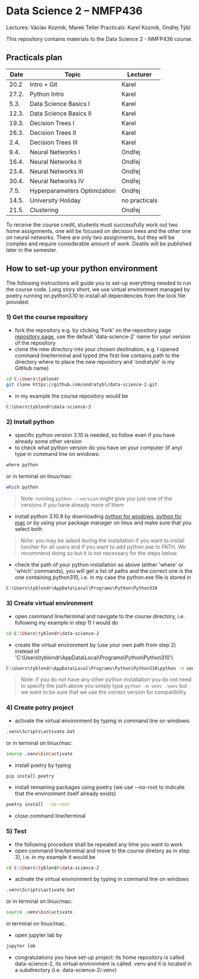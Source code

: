 # Data Science 2 – NMFP436
Lectures: Václav Kozmík, Marek Teller
Practicals: Karel Kozmík, Ondřej Týbl

This repository contains materials to the Data Science 2 - NMFP436 course.

## Practicals plan

| Date | Topic | Lecturer |
| -------- | ------- | ------- |
| 20.2 | Intro + Git    | Karel
| 27.2. | Python Intro | Karel
| 5.3. | Data Science Basics I | Karel
| 12.3. | Data Science Basics II | Karel
| 19.3. | Decision Trees I | Karel
| 26.3. | Decision Trees II | Karel
| 2.4. | Decision Trees III | Karel
| 9.4. | Neural Networks I | Ondřej
| 16.4. | Neural Networks II | Ondřej
| 23.4. | Neural Networks III | Ondřej
| 30.4. | Neural Networks IV | Ondřej
| 7.5. | Hyperparameters Optimization | Ondřej 
| 14.5. | University Holiday | no practicals
| 21.5. | Clustering | Ondřej

To receive the course credit, students must successfully work out two home assignments, 
one will be focused on decision trees and the other one on neural networks. 
There are only two assignments, but they will be complex and require considerable amount of work. 
Deatils will be published later in the semester.

## How to set-up your python environment

The following instructions will guide you to set-up everything needed to run the course code. Long story short, we use virtual environment managed by poetry running on python3.10 to install all dependencies from the lock file provided.

### 1) Get the course repository

- fork the repository e.g. by clicking 'Fork' on the repository page [repository page], use the default 'data-science-2' name for your version of the repository
- clone the new directory into your chosen destination, e.g. I opened command line/terminal and typed (the first line contains path to the directory where to place the new repository and 'ondratybl' is my GitHub name)
```sh
cd C:\Users\tyblondr
git clone https://github.com/ondratybl/data-science-2.git
```
- in my example the course repository would be
```sh
C:\Users\tyblondr\data-science-2
```

### 2) Install python

- specific python version 3.10 is needed, so follow even if you have already some other version
- to check what python version do you have on your computer (if any) type in command line on windows:
```sh
where python
```
or in terminal on linux/mac:
```sh
which python
```

> Note: running `python --version` might give you just one of the versions if you have already more of them

- install python 3.10.9 by downloading [python for windows], [python for mac] or by using your package manager on linux and make sure that you select both

> Note: you may be asked during the installation if you want to install luncher for all users and if you want to add python.exe to PATH. We recommend doing so but it is not necessary for the steps below.

- check the path of your python installation as above (either 'where' or 'which' commands), you will get a list of paths and the correct one is the one containing python310, i.e. in my case the python.exe file is stored in

```sh
C:\Users\tyblondr\AppData\Local\Programs\Python\Python310
```

### 3) Create virtual environment

- open command line/terminal and navigate to the course directory, i.e. following my example in step 1) I would do
```sh
cd C:\Users\tyblondr\data-science-2
```
- create the virtual environment by (use your own path from step 2) instead of 'C:\Users\tyblondr\AppData\Local\Programs\Python\Python310')
```sh
C:\Users\tyblondr\AppData\Local\Programs\Python\Python310\python -m venv .venv
```

> Note: if you do not have any other python installation you do not need to specify the path above you simply type `python -m venv .venv` but we want to be sure that we use the correct version for compatibility

### 4) Create potry project

- activate the virtual environment by typing in command line on windows:
```sh
.venv\Scripts\activate.bat
```
or in terminal on linux/mac:
```sh
source .venv\bin\activate
```
- install poetry by typing
```sh
pip install poetry
```
- install remaining packages using poetry (we use --no-root to indicate that the environment itself already exists)
```sh
poetry install --no-root
```
- close command line/terminal

### 5) Test

- the following procedure shall be repeated any time you want to work
- open command line/terminal and move to the course diretory as in step 3), i.e. in my example it would be
```sh
cd C:\Users\tyblondr\data-science-2
```
- activate the virtual environment by typing in command line on windows
```sh
.venv\Scripts\activate.bat
```
or in terminal on linux/mac:
```sh
source .venv\bin\activate
```
in terminal on linux/mac.
- open jupyter lab by
```sh
jupyter lab
```
- congratulations you have set-up project: its home repository is called data-science-2, its virtual environment is called .venv and it is located in a subdirectory (i.e. data-science-2/.venv)

   [repository page]: <https://github.com/wenceslasdk/data-science-2>
   [python for windows]: <https://www.python.org/ftp/python/3.10.9/python-3.10.9-amd64.exe>
   [python for mac]: <https://www.python.org/ftp/python/3.10.9/python-3.10.9-macos11.pkg>
